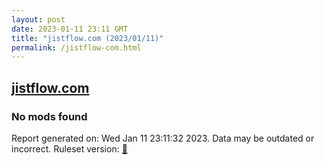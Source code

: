 ```yaml
---
layout: post
date: 2023-01-11 23:11 GMT
title: "jistflow.com (2023/01/11)"
permalink: /jistflow-com.html
---
```



## [jistflow.com](https://jistflow.com)

### No mods found

Report generated on: Wed Jan 11 23:11:32 2023. Data may be outdated or incorrect.
Ruleset version: [🧁](/version-cupcake)
